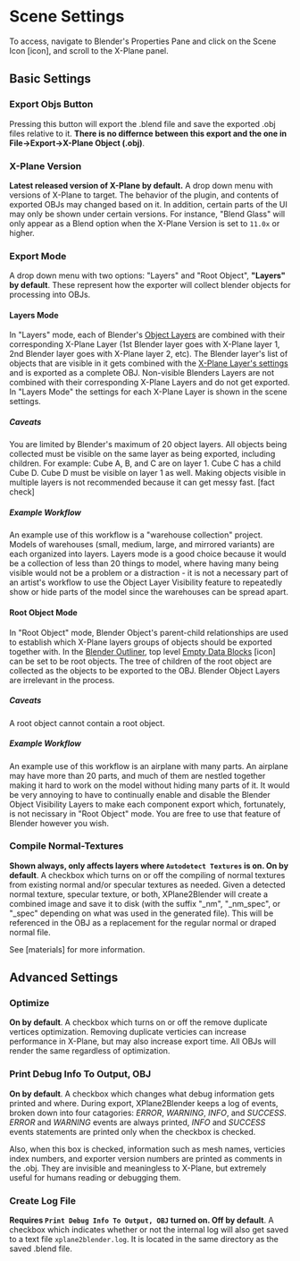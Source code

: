 # Scene Settings
To access, navigate to Blender's Properties Pane and click on the Scene Icon [icon], and scroll to the X-Plane panel.

## Basic Settings
### Export Objs Button
Pressing this button will export the .blend file and save the exported .obj files relative to it. **There is no differnce between this export and the one in File->Export->X-Plane Object (.obj)**.

### X-Plane Version
**Latest released version of X-Plane by default.** A drop down menu with versions of X-Plane to target. The behavior of the plugin, and contents of exported OBJs may changed based on it. In addition, certain parts of the UI may only be shown under certain versions. For instance, "Blend Glass" will only appear as a Blend option when the X-Plane Version is set to ``11.0x`` or higher.

### Export Mode
A drop down menu with two options: "Layers" and "Root Object", **"Layers" by default**. These represent how the exporter will collect blender objects for processing into OBJs.

#### Layers Mode
In "Layers" mode, each of Blender's [Object Layers](https://docs.blender.org/manual/en/dev/editors/3dview/object/properties/relations/layers.html) are combined with their corresponding X-Plane Layer (1st Blender layer goes with X-Plane layer 1, 2nd Blender layer goes with X-Plane layer 2, etc). The Blender layer's list of objects that are visible in it gets combined with the [X-Plane Layer's settings](mkdown) and is exported as a complete OBJ.  Non-visible Blenders Layers are not combined with their corresponding X-Plane Layers and do not get exported. In "Layers Mode" the settings for each X-Plane Layer is shown in the scene settings.

##### Caveats
You are limited by Blender's maximum of 20 object layers. All objects being collected must be visible on the same layer as being exported, including children. For example: Cube A, B, and C are on layer 1. Cube C has a child Cube D. Cube D must be visible on layer 1 as well. Making objects visible in multiple layers is not recommended because it can get messy fast. [fact check]

##### Example Workflow
An example use of this workflow is a "warehouse collection" project. Models of warehouses (small, medium, large, and mirrored variants) are each organized into layers. Layers mode is a good choice because it would be a collection of less than 20 things to model, where having many being visible would not be a problem or a distraction - it is not a necessary part of an artist's workflow to use the Object Layer Visibility feature to repeatedly show or hide parts of the model since the warehouses can be spread apart.

#### Root Object Mode
In "Root Object" mode, Blender Object's parent-child relationships are used to establish which X-Plane layers groups of objects should be exported together with. In the [Blender Outliner](https://docs.blender.org/manual/en/dev/editors/outliner.html?highlight=outline), top level [Empty Data Blocks](https://docs.blender.org/manual/en/dev/modeling/empties.html) [icon] can be set to be root objects. The tree of children of the root object are collected as the objects to be exported to the OBJ. Blender Object Layers are irrelevant in the process.

##### Caveats
A root object cannot contain a root object.

##### Example Workflow
An example use of this workflow is an airplane with many parts. An airplane may have more than 20 parts, and much of them are nestled together making it hard to work on the model without hiding many parts of it. It would be very annoying to have to continually enable and disable the Blender Object Visibility Layers to make each component export which, fortunately, is not necissary in "Root Object" mode. You are free to use that feature of Blender however you wish.

### Compile Normal-Textures
**Shown always, only affects layers where ``Autodetect Textures`` is on. On by default**. A checkbox which turns on or off the compiling of normal textures from existing normal and/or specular textures as needed. Given a detected normal texture, specular texture, or both, XPlane2Blender will create a combined image and save it to disk (with the suffix "_nm", "_nm_spec", or "_spec" depending on what was used in the generated file). This will be referenced in the OBJ as a replacement for the regular normal or draped normal file.

See [materials] for more information.

## Advanced Settings
### Optimize
**On by default**. A checkbox which turns on or off the remove duplicate vertices optimization. Removing duplicate verticies can increase performance in X-Plane, but may also increase export time. All OBJs will render the same regardless of optimization.

### Print Debug Info To Output, OBJ
**On by default**. A checkbox which changes what debug information gets printed and where. During export, XPlane2Blender keeps a log of events, broken down into four catagories: *ERROR*, *WARNING*, *INFO*, and *SUCCESS*. *ERROR* and *WARNING* events are always printed, *INFO* and *SUCCESS* events statements are printed only when the checkbox is checked.

Also, when this box is checked, information such as mesh names, verticies index numbers, and exporter version numbers are printed as comments in the .obj. They are invisible and meaningless to X-Plane, but extremely useful for humans reading or debugging them.

### Create Log File
**Requires ``Print Debug Info To Output, OBJ`` turned on. Off by default**. A checkbox which indicates whether or not the internal log will also get saved to a text file ``xplane2blender.log``. It is located in the same directory as the saved .blend file. 
